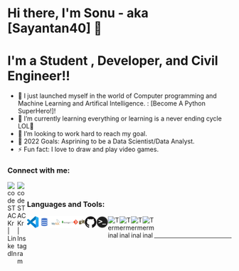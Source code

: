 # **Hi there, I'm Sonu - aka [Sayantan40]** 👋


# I'm a Student , Developer, and Civil Engineer!!

- 🔭 I just launched myself in the world of Computer programming and Machine Learning and Artifical Intelligence.  : [Become A Python SuperHero!]!
- 🌱 I’m currently learning everything or learning is a never ending cycle LOL🤣
- 👯 I’m looking to work hard to reach my goal.
- 🥅 2022 Goals: Asprining to be a Data Scientist/Data Analyst.
- ⚡ Fun fact: I love to draw and play video games.

### Connect with me:

<img align="left" alt="codeSTACKr | LinkedIn" width="22px" src="https://cdn.jsdelivr.net/npm/simple-icons@v3/icons/linkedin.svg" />
<img align="left" alt="codeSTACKr | Instagram" width="22px" src="https://cdn.jsdelivr.net/npm/simple-icons@v3/icons/instagram.svg" />

<br />


### Languages and Tools:


<img align="left" alt="Visual Studio Code" width="26px" src="https://raw.githubusercontent.com/github/explore/80688e429a7d4ef2fca1e82350fe8e3517d3494d/topics/visual-studio-code/visual-studio-code.png" />
<img align="left" alt="SQL" width="26px" src="https://raw.githubusercontent.com/github/explore/80688e429a7d4ef2fca1e82350fe8e3517d3494d/topics/sql/sql.png" />
<img align="left" alt="MySQL" width="26px" src="https://raw.githubusercontent.com/github/explore/80688e429a7d4ef2fca1e82350fe8e3517d3494d/topics/mysql/mysql.png" />
<img align="left" alt="MongoDB" width="26px" src="https://raw.githubusercontent.com/github/explore/80688e429a7d4ef2fca1e82350fe8e3517d3494d/topics/mongodb/mongodb.png" />
<img align="left" alt="Git" width="26px" src="https://raw.githubusercontent.com/github/explore/80688e429a7d4ef2fca1e82350fe8e3517d3494d/topics/git/git.png" />
<img align="left" alt="GitHub" width="26px" src="https://raw.githubusercontent.com/github/explore/78df643247d429f6cc873026c0622819ad797942/topics/github/github.png"/>
<img align="left" alt="Terminal" width="26px" src="https://raw.githubusercontent.com/github/explore/80688e429a7d4ef2fca1e82350fe8e3517d3494d/topics/terminal/terminal.png"/>
<img align="left" alt="Terminal" width="26px" src="https://user-images.githubusercontent.com/88722031/145214961-7d967951-ef44-49b6-a444-ef0643f207d4.png" />
<img align="left" alt="Terminal" width="26px" src=https://user-images.githubusercontent.com/88722031/145215300-1e1d98e6-93f3-4d34-8511-11103b84ebae.png />
<img align="left" alt="Terminal" width="26px" src="https://user-images.githubusercontent.com/88722031/145215441-831bf4d9-6ca6-4b79-9867-3e738a8cbabd.jpg" />
<img align="left" alt="Terminal" width="26px" src="https://user-images.githubusercontent.com/88722031/145215494-4bd308c6-bc3c-4cba-95cb-b5f360eee3fa.jpg" />



<br />
<br />

---

[instagram]:
[linkedin]:https://www.linkedin.com/in/sayantan-mitra-029b10190/



